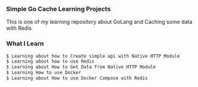 ### Simple Go Cache Learning Projects
This is one of my learning repository about GoLang and Caching some data with Redis

### What I Learn
```bash
$ Learning about how to Create simple api with Native HTTP Module
$ Learning about how to use Redis
$ Learning about How to Get Data from Native HTTP Module
$ Learning How to use Docker
$ Learning about How to use Docker Compose with Redis 
```